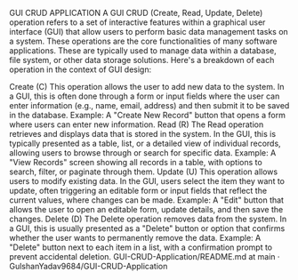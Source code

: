 GUI CRUD APPLICATION
A GUI CRUD (Create, Read, Update, Delete) operation refers to a set of interactive features within a graphical user interface (GUI) that allow users to perform basic data management tasks on a system. These operations are the core functionalities of many software applications. These are typically used to manage data within a database, file system, or other data storage solutions. Here's a breakdown of each operation in the context of GUI design:

Create (C) This operation allows the user to add new data to the system. In a GUI, this is often done through a form or input fields where the user can enter information (e.g., name, email, address) and then submit it to be saved in the database. Example: A "Create New Record" button that opens a form where users can enter new information.
Read (R) The Read operation retrieves and displays data that is stored in the system. In the GUI, this is typically presented as a table, list, or a detailed view of individual records, allowing users to browse through or search for specific data. Example: A "View Records" screen showing all records in a table, with options to search, filter, or paginate through them.
Update (U) This operation allows users to modify existing data. In the GUI, users select the item they want to update, often triggering an editable form or input fields that reflect the current values, where changes can be made. Example: A "Edit" button that allows the user to open an editable form, update details, and then save the changes.
Delete (D) The Delete operation removes data from the system. In a GUI, this is usually presented as a "Delete" button or option that confirms whether the user wants to permanently remove the data. Example: A "Delete" button next to each item in a list, with a confirmation prompt to prevent accidental deletion.
GUI-CRUD-Application/README.md at main · GulshanYadav9684/GUI-CRUD-Application
